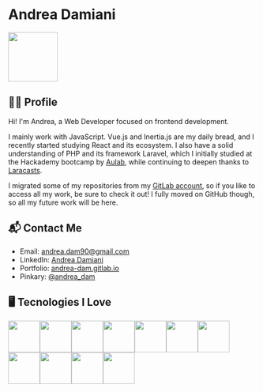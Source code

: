 # Andrea Damiani

<img src="https://github.com/andrea-dam/andrea-dam/assets/120137794/ab4dc620-d97f-41c2-96dc-a7e02e65e7e6" width="100" height="100" />

## 👨‍💻 Profile

Hi! I'm Andrea, a Web Developer focused on frontend development.

I mainly work with JavaScript. Vue.js and Inertia.js are my daily bread, and I recently started studying React and its ecosystem.
I also have a solid understanding of PHP and its framework Laravel, which I initially studied at the Hackademy bootcamp by [Aulab](https://aulab.it/), while continuing to deepen thanks to [Laracasts](https://laracasts.com/@Andros).

I migrated some of my repositories from my [GitLab account](https://gitlab.com/andrea-dam), so if you like to access all my work, be sure to check it out! I fully moved on GitHub though, so all my future work will be here.

## 📬 Contact Me

-   Email: <a href="mailto:andrea.dam90@gmail.com" target="_blank">andrea.dam90@gmail.com</a>
-   LinkedIn: <a href="https://www.linkedin.com/in/andrea-damiani-web-developer" target="_blank">Andrea Damiani</a>
-   Portfolio: <a href="https://andrea-dam.gitlab.io/" target="_blank">andrea-dam.gitlab.io</a>
-   Pinkary: <a href="https://pinkary.com/@andrea_dam" target="_blank">@andrea_dam</a>

## 🖥️ Tecnologies I Love

<img src="https://api.iconify.design/devicon:html5.svg" width="64" height="64" /><img src="https://api.iconify.design/devicon:css3.svg" width="64" height="64" /><img src="https://api.iconify.design/devicon:javascript.svg" width="64" height="64" /><img src="https://api.iconify.design/devicon:typescript.svg" width="64" height="64" /><img src="https://api.iconify.design/logos:vue.svg" width="64" height="64" /><img src="https://api.iconify.design/logos:vueuse.svg" width="64" height="64" /><img src="https://api.iconify.design/devicon:react.svg" width="64" height="64" /><img src="https://api.iconify.design/devicon:tailwindcss.svg" width="64" height="64" /><img src="https://api.iconify.design/simple-icons:inertia.svg" width="64" height="64" /><img src="https://api.iconify.design/devicon:php.svg" width="64" height="64" /><img src="https://api.iconify.design/devicon:laravel.svg" width="64" height="64" />
